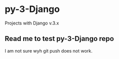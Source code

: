 # py-3-Django
Projects with Django v.3.x

## Read me to test py-3-Django repo

I am not sure wyh git push does not work.
